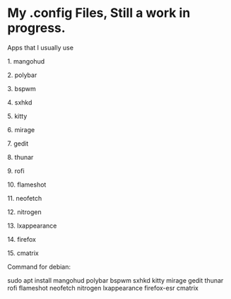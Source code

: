 <h1>My .config Files, Still a work in progress.</h1>

<p>Apps that I usually use</p>
<p>1. mangohud</p>
<p>2. polybar</p>
<p>3. bspwm</p>
<p>4. sxhkd</p>
<p>5. kitty</p>
<p>6. mirage</p>
<p>7. gedit</p>
<p>8. thunar</p>
<p>9. rofi</p>
<p>10. flameshot</p>
<p>11. neofetch</p>
<p>12. nitrogen</p>
<p>13. lxappearance</p>
<p>14. firefox</p>
<p>15. cmatrix</p>
<p>Command for debian:</p>
<p>sudo apt install mangohud polybar bspwm sxhkd kitty mirage gedit thunar rofi flameshot neofetch nitrogen lxappearance firefox-esr cmatrix</p>

